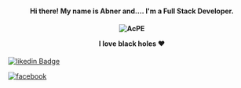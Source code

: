 <h4 align="center">
Hi there! My name is Abner and.... I'm a Full Stack Developer.

</h4>

<h4 align="center">
 
![AcPE](https://user-images.githubusercontent.com/62721361/99719951-c5115400-2a8b-11eb-95e2-d42392a7d274.gif)

 <b>I love black holes ❤ </b>
</h4>



[![likedin Badge](https://img.shields.io/badge/linkedin-%230077B5.svg?&style=for-the-badge&logo=linkedin&logoColor=white&link=https://www.linkedin.com/in/abner-wesley-ribeiro-6731bb171/)](https://www.linkedin.com/in/abner-wesley-ribeiro-6731bb171/)

[![facebook](https://img.shields.io/badge/facebook-%231877F2.svg?&style=for-the-badge&logo=facebook&logoColor=white&link=https://www.facebook.com/abner.wesley.gg/)](https://www.facebook.com/abner.wesley.gg)

<!--
**AbnerAWR/AbnerAWR** is a ✨ _special_ ✨ repository because its `README.md` (this file) appears on your GitHub profile.

Here are some ideas to get you started:

- 🔭 I’m currently working on ...
- 🌱 I’m currently learning ...
- 👯 I’m looking to collaborate on ...
- 🤔 I’m looking for help with ...
- 💬 Ask me about ...
- 📫 How to reach me: ...
- 😄 Pronouns: ...
- ⚡ Fun fact: ...
-->


